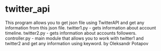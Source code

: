 # twitter_api 
 This program allows you to get json file using TwitterAPI and get any information from this json file.
 twitter1.py - gets information about account timeline.
 twitter2.py - gets information about accounts followers.
 controller.py - main module that allows you to work with twitter1 and twitter2 and get any information using keyword.
by Oleksandr Potapov
